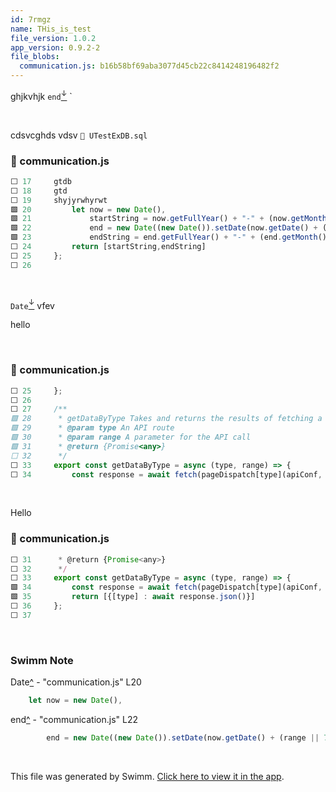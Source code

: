 ```yaml
---
id: 7rmgz
name: THis_is_test
file_version: 1.0.2
app_version: 0.9.2-2
file_blobs:
  communication.js: b16b58bf69aba3077d45cb22c8414248196482f2
---
```


ghjkvhjk `end`[<sup id="Z4LKlm">↓</sup>](#f-Z4LKlm) \`

<br/>

cdsvcghds vdsv `📄 UTestExDB.sql`
<!-- NOTE-swimm-snippet: the lines below link your snippet to Swimm -->
### 📄 communication.js
```javascript
⬜ 17     gtdb
⬜ 18     gtd
⬜ 19     shyjyrwhyrwt
🟩 20         let now = new Date(),
🟩 21             startString = now.getFullYear() + "-" + (now.getMonth() + 1) + "-" + (now.getDate()),
🟩 22             end = new Date((new Date()).setDate(now.getDate() + (range || 7))),
🟩 23             endString = end.getFullYear() + "-" + (end.getMonth() + 1) + "-" + (end.getDate());
⬜ 24         return [startString,endString]
⬜ 25     };
⬜ 26     
```

<br/>

`Date`[<sup id="BVHzx">↓</sup>](#f-BVHzx) vfev

hello




<br/>

<!-- NOTE-swimm-snippet: the lines below link your snippet to Swimm -->
### 📄 communication.js
```javascript
⬜ 25     };
⬜ 26     
⬜ 27     /**
🟩 28      * getDataByType Takes and returns the results of fetching a specific API route
🟩 29      * @param type An API route
🟩 30      * @param range A parameter for the API call
🟩 31      * @return {Promise<any>}
⬜ 32      */
⬜ 33     export const getDataByType = async (type, range) => {
⬜ 34         const response = await fetch(pageDispatch[type](apiConf, range));
```

<br/>

Hello
<!-- NOTE-swimm-snippet: the lines below link your snippet to Swimm -->
### 📄 communication.js
```javascript
⬜ 31      * @return {Promise<any>}
⬜ 32      */
⬜ 33     export const getDataByType = async (type, range) => {
🟩 34         const response = await fetch(pageDispatch[type](apiConf, range));
🟩 35         return [{[type] : await response.json()}]
⬜ 36     };
⬜ 37     
```

<br/>

<!-- THIS IS AN AUTOGENERATED SECTION. DO NOT EDIT THIS SECTION DIRECTLY -->
### Swimm Note

<span id="f-BVHzx">Date</span>[^](#BVHzx) - "communication.js" L20
```javascript
    let now = new Date(),
```

<span id="f-Z4LKlm">end</span>[^](#Z4LKlm) - "communication.js" L22
```javascript
        end = new Date((new Date()).setDate(now.getDate() + (range || 7))),
```

<br/>

This file was generated by Swimm. [Click here to view it in the app](http://localhost:5000/repos/ls4DA2fLasmQuEbT4ipw/docs/7rmgz).